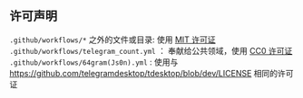 ## 许可声明

`.github/workflows/*` 之外的文件或目录: 使用 [MIT 许可证](https://mit-license.org/)  
`.github/workflows/telegram_count.yml` ： 奉献给公共领域，使用 [CC0 许可证](https://creativecommons.org/publicdomain/zero/1.0/)  
`.github/workflows/64gram(Js0n).yml` : 使用与 <https://github.com/telegramdesktop/tdesktop/blob/dev/LICENSE> 相同的许可证
